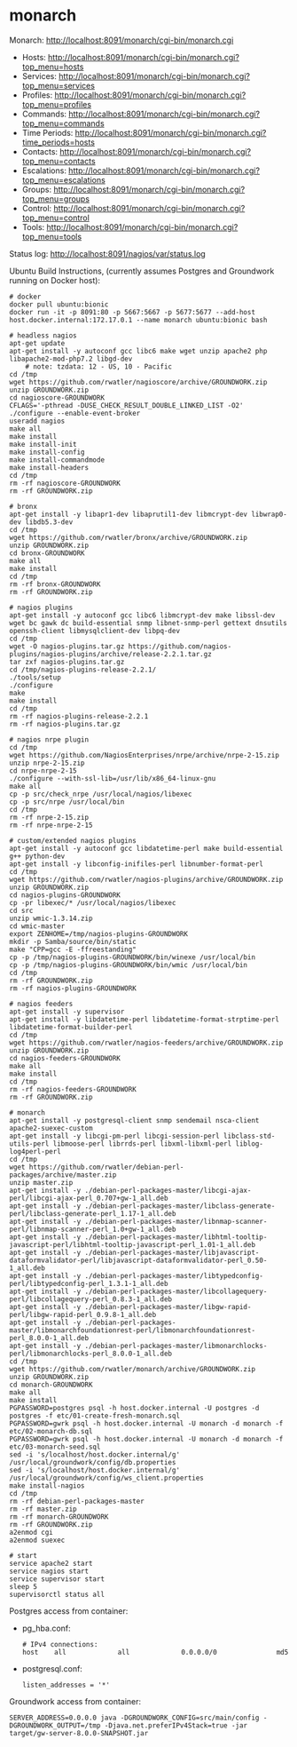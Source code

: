 # monarch

Monarch: [http://localhost:8091/monarch/cgi-bin/monarch.cgi](http://localhost:8091/monarch/cgi-bin/monarch.cgi)

* Hosts: [http://localhost:8091/monarch/cgi-bin/monarch.cgi?top_menu=hosts](http://localhost:8091/monarch/cgi-bin/monarch.cgi?top_menu=hosts)
* Services: [http://localhost:8091/monarch/cgi-bin/monarch.cgi?top_menu=services](http://localhost:8091/monarch/cgi-bin/monarch.cgi?top_menu=services)
* Profiles: [http://localhost:8091/monarch/cgi-bin/monarch.cgi?top_menu=profiles](http://localhost:8091/monarch/cgi-bin/monarch.cgi?top_menu=profiles)
* Commands: [http://localhost:8091/monarch/cgi-bin/monarch.cgi?top_menu=commands](http://localhost:8091/monarch/cgi-bin/monarch.cgi?top_menu=commands)
* Time Periods: [http://localhost:8091/monarch/cgi-bin/monarch.cgi?time_periods=hosts](http://localhost:8091/monarch/cgi-bin/monarch.cgi?top_menu=time_periods)
* Contacts: [http://localhost:8091/monarch/cgi-bin/monarch.cgi?top_menu=contacts](http://localhost:8091/monarch/cgi-bin/monarch.cgi?top_menu=contacts)
* Escalations: [http://localhost:8091/monarch/cgi-bin/monarch.cgi?top_menu=escalations](http://localhost:8091/monarch/cgi-bin/monarch.cgi?top_menu=escalations)
* Groups: [http://localhost:8091/monarch/cgi-bin/monarch.cgi?top_menu=groups](http://localhost:8091/monarch/cgi-bin/monarch.cgi?top_menu=groups)
* Control: [http://localhost:8091/monarch/cgi-bin/monarch.cgi?top_menu=control](http://localhost:8091/monarch/cgi-bin/monarch.cgi?top_menu=control)
* Tools: [http://localhost:8091/monarch/cgi-bin/monarch.cgi?top_menu=tools](http://localhost:8091/monarch/cgi-bin/monarch.cgi?top_menu=tools)

Status log: [http://localhost:8091/nagios/var/status.log](http://localhost:8091/nagios/var/status.log)

Ubuntu Build Instructions, (currently assumes Postgres and Groundwork running on Docker host):

````
# docker
docker pull ubuntu:bionic
docker run -it -p 8091:80 -p 5667:5667 -p 5677:5677 --add-host host.docker.internal:172.17.0.1 --name monarch ubuntu:bionic bash

# headless nagios
apt-get update
apt-get install -y autoconf gcc libc6 make wget unzip apache2 php libapache2-mod-php7.2 libgd-dev
    # note: tzdata: 12 - US, 10 - Pacific
cd /tmp
wget https://github.com/rwatler/nagioscore/archive/GROUNDWORK.zip
unzip GROUNDWORK.zip
cd nagioscore-GROUNDWORK
CFLAGS='-pthread -DUSE_CHECK_RESULT_DOUBLE_LINKED_LIST -O2' ./configure --enable-event-broker
useradd nagios
make all
make install
make install-init
make install-config
make install-commandmode
make install-headers
cd /tmp
rm -rf nagioscore-GROUNDWORK
rm -rf GROUNDWORK.zip

# bronx
apt-get install -y libapr1-dev libaprutil1-dev libmcrypt-dev libwrap0-dev libdb5.3-dev
cd /tmp
wget https://github.com/rwatler/bronx/archive/GROUNDWORK.zip
unzip GROUNDWORK.zip
cd bronx-GROUNDWORK
make all
make install
cd /tmp
rm -rf bronx-GROUNDWORK
rm -rf GROUNDWORK.zip

# nagios plugins
apt-get install -y autoconf gcc libc6 libmcrypt-dev make libssl-dev wget bc gawk dc build-essential snmp libnet-snmp-perl gettext dnsutils openssh-client libmysqlclient-dev libpq-dev
cd /tmp
wget -O nagios-plugins.tar.gz https://github.com/nagios-plugins/nagios-plugins/archive/release-2.2.1.tar.gz
tar zxf nagios-plugins.tar.gz
cd /tmp/nagios-plugins-release-2.2.1/
./tools/setup
./configure
make
make install
cd /tmp
rm -rf nagios-plugins-release-2.2.1
rm -rf nagios-plugins.tar.gz

# nagios nrpe plugin
cd /tmp
wget https://github.com/NagiosEnterprises/nrpe/archive/nrpe-2-15.zip
unzip nrpe-2-15.zip
cd nrpe-nrpe-2-15
./configure --with-ssl-lib=/usr/lib/x86_64-linux-gnu
make all
cp -p src/check_nrpe /usr/local/nagios/libexec
cp -p src/nrpe /usr/local/bin
cd /tmp
rm -rf nrpe-2-15.zip
rm -rf nrpe-nrpe-2-15

# custom/extended nagios plugins
apt-get install -y autoconf gcc libdatetime-perl make build-essential g++ python-dev
apt-get install -y libconfig-inifiles-perl libnumber-format-perl
cd /tmp
wget https://github.com/rwatler/nagios-plugins/archive/GROUNDWORK.zip
unzip GROUNDWORK.zip
cd nagios-plugins-GROUNDWORK
cp -pr libexec/* /usr/local/nagios/libexec
cd src
unzip wmic-1.3.14.zip
cd wmic-master
export ZENHOME=/tmp/nagios-plugins-GROUNDWORK
mkdir -p Samba/source/bin/static
make "CPP=gcc -E -ffreestanding"
cp -p /tmp/nagios-plugins-GROUNDWORK/bin/winexe /usr/local/bin
cp -p /tmp/nagios-plugins-GROUNDWORK/bin/wmic /usr/local/bin
cd /tmp
rm -rf GROUNDWORK.zip
rm -rf nagios-plugins-GROUNDWORK

# nagios feeders
apt-get install -y supervisor
apt-get install -y libdatetime-perl libdatetime-format-strptime-perl libdatetime-format-builder-perl
cd /tmp
wget https://github.com/rwatler/nagios-feeders/archive/GROUNDWORK.zip
unzip GROUNDWORK.zip
cd nagios-feeders-GROUNDWORK
make all
make install
cd /tmp
rm -rf nagios-feeders-GROUNDWORK
rm -rf GROUNDWORK.zip

# monarch
apt-get install -y postgresql-client snmp sendemail nsca-client apache2-suexec-custom
apt-get install -y libcgi-pm-perl libcgi-session-perl libclass-std-utils-perl libmoose-perl librrds-perl libxml-libxml-perl liblog-log4perl-perl
cd /tmp
wget https://github.com/rwatler/debian-perl-packages/archive/master.zip
unzip master.zip
apt-get install -y ./debian-perl-packages-master/libcgi-ajax-perl/libcgi-ajax-perl_0.707+gw-1_all.deb
apt-get install -y ./debian-perl-packages-master/libclass-generate-perl/libclass-generate-perl_1.17-1_all.deb
apt-get install -y ./debian-perl-packages-master/libnmap-scanner-perl/libnmap-scanner-perl_1.0+gw-1_all.deb
apt-get install -y ./debian-perl-packages-master/libhtml-tooltip-javascript-perl/libhtml-tooltip-javascript-perl_1.01-1_all.deb
apt-get install -y ./debian-perl-packages-master/libjavascript-dataformvalidator-perl/libjavascript-dataformvalidator-perl_0.50-1_all.deb
apt-get install -y ./debian-perl-packages-master/libtypedconfig-perl/libtypedconfig-perl_1.3.1-1_all.deb
apt-get install -y ./debian-perl-packages-master/libcollagequery-perl/libcollagequery-perl_0.8.3-1_all.deb
apt-get install -y ./debian-perl-packages-master/libgw-rapid-perl/libgw-rapid-perl_0.9.8-1_all.deb
apt-get install -y ./debian-perl-packages-master/libmonarchfoundationrest-perl/libmonarchfoundationrest-perl_8.0.0-1_all.deb
apt-get install -y ./debian-perl-packages-master/libmonarchlocks-perl/libmonarchlocks-perl_8.0.0-1_all.deb
cd /tmp
wget https://github.com/rwatler/monarch/archive/GROUNDWORK.zip
unzip GROUNDWORK.zip
cd monarch-GROUNDWORK
make all
make install
PGPASSWORD=postgres psql -h host.docker.internal -U postgres -d postgres -f etc/01-create-fresh-monarch.sql
PGPASSWORD=gwrk psql -h host.docker.internal -U monarch -d monarch -f etc/02-monarch-db.sql
PGPASSWORD=gwrk psql -h host.docker.internal -U monarch -d monarch -f etc/03-monarch-seed.sql
sed -i 's/localhost/host.docker.internal/g' /usr/local/groundwork/config/db.properties
sed -i 's/localhost/host.docker.internal/g' /usr/local/groundwork/config/ws_client.properties
make install-nagios
cd /tmp
rm -rf debian-perl-packages-master
rm -rf master.zip
rm -rf monarch-GROUNDWORK
rm -rf GROUNDWORK.zip
a2enmod cgi
a2enmod suexec

# start
service apache2 start
service nagios start
service supervisor start
sleep 5
supervisorctl status all
````

Postgres access from container:

- pg_hba.conf:

  ````
  # IPv4 connections:
  host    all             all             0.0.0.0/0               md5

  ````

- postgresql.conf:
  ````
  listen_addresses = '*'
  ````

Groundwork access from container:

````
SERVER_ADDRESS=0.0.0.0 java -DGROUNDWORK_CONFIG=src/main/config -DGROUNDWORK_OUTPUT=/tmp -Djava.net.preferIPv4Stack=true -jar target/gw-server-8.0.0-SNAPSHOT.jar
````
